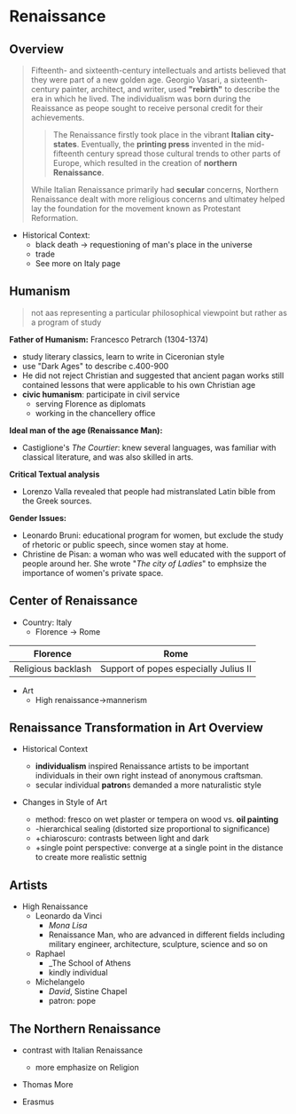 # Renaissance

## Overview
> Fifteenth- and sixteenth-century intellectuals and artists believed that they were part of a new golden age. Georgio Vasari, a sixteenth-century painter, architect, and writer, used **"rebirth"** to describe the era in which he lived.
The individualism was born during the Reaissance as peope sought to receive personal credit for their achievements.
>
>>The Renaissance firstly took place in the vibrant **Italian city-states**. Eventually, the **printing press** invented in the mid-fifteenth century spread those cultural trends to other parts of Europe, which resulted in the creation of **northern Renaissance**. 
>
>While Italian Renaissance primarily had **secular** concerns, Northern Renaissance dealt with more religious concerns and ultimatey helped lay the foundation for the movement known as Protestant Reformation.

  - Historical Context:
    - black death -> requestioning of man's place in the universe
    - trade
    - See more on Italy page

## Humanism
> not aas representing a particular philosophical viewpoint but rather as a program of study

**Father of Humanism:** 
Francesco Petrarch (1304-1374)
  - study literary classics, learn to write in Ciceronian style
  - use "Dark Ages" to describe c.400-900
  - He did not reject Christian and suggested that ancient pagan works still contained lessons that were applicable to his own Christian age
  - **civic humanism**: participate in civil service
    - serving Florence as diplomats
    - working in the chancellery office

**Ideal man of the age (Renaissance Man):**
  - Castiglione's _The Courtier_: knew several languages, was familiar with classical literature, and was also skilled in arts.

**Critical Textual analysis**
  - Lorenzo Valla revealed that people had mistranslated Latin bible from the Greek sources.
  
**Gender Issues:**
  - Leonardo Bruni: educational program for women, but exclude the study of rhetoric or public speech, since women stay at home.
  - Christine de Pisan: a woman who was well educated with the support of people around her. She wrote "_The city of Ladies_" to emphsize the importance of women's private space.

## Center of Renaissance
- Country: Italy
  - Florence -> Rome 
  
|Florence| Rome |
|--|--|
| Religious backlash | Support of popes especially Julius II |

  - Art
    - High renaissance->mannerism
   

## Renaissance Transformation in Art Overview

- Historical Context
  - **individualism** inspired Renaissance artists to be important individuals in their own right instead of anonymous craftsman.
  - secular individual **patron**s demanded a more naturalistic style

- Changes in Style of Art
  - method: fresco on wet plaster or tempera on wood vs. **oil painting**
  - -hierarchical sealing (distorted size proportional to significance)
  - +chiaroscuro: contrasts between light and dark
  - +single point perspective: converge at a single point in the distance to create more realistic settnig


## Artists

  - High Renaissance
    - Leonardo da Vinci
      - _Mona Lisa_
      - Renaissance Man, who are advanced in different fields including military engineer, architecture, sculpture, science and so on
    - Raphael
      - _The School of Athens
      - kindly individual
    - Michelangelo
      - _David_, Sistine Chapel
      - patron: pope
     
## The Northern Renaissance

  - contrast with Italian Renaissance
    - more emphasize on Religion

  - Thomas More

  - Erasmus

  
<!--stackedit_data:
eyJoaXN0b3J5IjpbODAzMTQ4MzczLC0xODc3MjgzMDc5LC00Nz
Y3MjkyNDIsNzMwOTk4MTE2XX0=
-->
